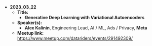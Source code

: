 - **2023_03_22**
  - **Title:**
    - **Generative Deep Learning with Variational Autoencoders**
  - **Speaker(s):**
    - **Alex Kalinin**, Engineering Lead, AI / ML, Ads / Privacy, **Meta**
  - **Meetup link:**  https://www.meetup.com/datariders/events/291492309/
